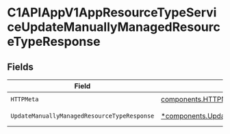 # C1APIAppV1AppResourceTypeServiceUpdateManuallyManagedResourceTypeResponse


## Fields

| Field                                                                                                                         | Type                                                                                                                          | Required                                                                                                                      | Description                                                                                                                   |
| ----------------------------------------------------------------------------------------------------------------------------- | ----------------------------------------------------------------------------------------------------------------------------- | ----------------------------------------------------------------------------------------------------------------------------- | ----------------------------------------------------------------------------------------------------------------------------- |
| `HTTPMeta`                                                                                                                    | [components.HTTPMetadata](../../models/components/httpmetadata.md)                                                            | :heavy_check_mark:                                                                                                            | N/A                                                                                                                           |
| `UpdateManuallyManagedResourceTypeResponse`                                                                                   | [*components.UpdateManuallyManagedResourceTypeResponse](../../models/components/updatemanuallymanagedresourcetyperesponse.md) | :heavy_minus_sign:                                                                                                            | Successful response                                                                                                           |